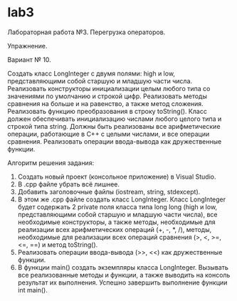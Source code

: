 # lab3
Лабораторная работа №3. Перегрузка операторов.

Упражнение.

Вариант № 10. 

Создать класс LongInteger с двумя полями: high и low,
представляющими собой старшую и младшую части числа. Реализовать
конструкторы инициализации целым любого типа со значениями по умолчанию
и строкой цифр. Реализовать методы сравнения на больше и на равенство, а
также метод сложения. Реализовать функцию преобразования в строку
toString(). Класс должен обеспечивать инициализацию числами любого целого
типа и строкой типа string. Должны быть реализованы все арифметические
операции, работающие в C++ с целыми числами, и все операции сравнения.
Реализовать операции ввода-вывода как дружественные функции.

Алгоритм решения задания:
1. Создать новый проект (консольное приложение) в Visual Studio.
2. В .cpp файле убрать всё лишнее.
3. Добавить заголовочные файлы (iostream, string, stdexcept).
4. В этом же .cpp файле создать класс LongInteger. Класс LongInteger будет содержать 2 private поля класса типа long long (high и low, представляющими собой старшую и младшую части числа), все необходимые конструкторы, а также методы, необходимые для реализации всех арифметических операций (+, -, *, /), методы, необходимые для реализации всех операций сравнения (>, <, >=, <=, ==) и метод toString().
5. Реализовать операции ввода-вывода (>>, <<) как дружественные функции.
6. В функции main() создать экземпляры класса LongInteger. Вызывать все реализованные методы и функции, а также выводить на консоль результат их выполнения. Успешно завершить выполнение функции int main(). 
